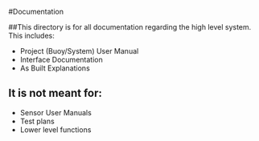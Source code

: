 #Documentation 

##This directory is for all documentation regarding the high level system.  This includes:

- Project (Buoy/System) User Manual
- Interface Documentation
- As Built Explanations


## It is not meant for:
- Sensor User Manuals
- Test plans
- Lower level functions
